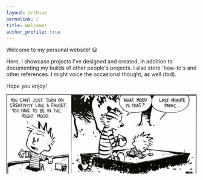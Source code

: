 ```yaml
---
layout: archive
permalink: /
title: Welcome!
author_profile: true
---
```

Welcome to my personal website! :smiley:

Here, I showcase projects I've designed and created, in addition to documenting my builds of other people's projects. I also store 'how-to's and other references. I might voice the occasional thought, as well (tbd). 

Hope you enjoy!

![](/assets/images/calvin_and_hobbes_homepage.png)